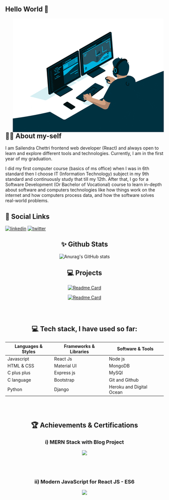 ## Hello World 👋 
<img align="right" alt="GIF" src="https://github.com/sailendrachettri/sailendrachettri/blob/main/dev.gif?raw=true" min-width="500" min-height="320" />

## 👨‍💻 About my-self

<p>I am Sailendra Chettri frontend web developer (React) and always open to learn and explore different tools and technologies. Currently, I am in the first year of my graduation. </p>

<p> I did my first computer course (basics of ms office) when I was in 6th standard then I choose IT (Information Technology) subject in my 9th standard and continuously study that till my 12th. After that, I go for a Software Development (Or Bachelor of Vocational) course to learn in-depth about software and computers technologies like how things work on the internet and how computers process data, and how the software solves real-world problems. </p>

## 🔗 Social Links
[![linkedin](https://img.shields.io/badge/linkedin-0A66C2?style=for-the-badge&logo=linkedin&logoColor=white)](https://www.linkedin.com/in/sailendrachettri/)
[![twitter](https://img.shields.io/badge/twitter-1DA1F2?style=for-the-badge&logo=twitter&logoColor=white)](https://twitter.com/sailendrchettri)
  
<!-- putting everythin in center -->
<div align="center">
  
## ✨ Github Stats
![Anurag's GitHub stats](https://github-readme-stats-nu-neon.vercel.app/api?username=sailendrachettri&hide=contribs,prs&show_icons=true&theme=radical)


## ‍💻 Projects 
[![Readme Card](https://github-readme-stats.vercel.app/api/pin/?username=sailendrachettri&repo=react-portfolio&show_owner=true)](https://github.com/sailendrachettri/react-portfolio)

[![Readme Card](https://github-readme-stats.vercel.app/api/pin/?username=sailendrachettri&repo=text-helper&show_owner=true)](https://github.com/sailendrachettri/text-helper)

<br><br>

## <p align="center"> 💻 Tech stack, I have used so far: </p>


| Languages & Styles | Frameworks & Libraries | Software & Tools |
| --------------------- | ----------- | ------------------ |
| Javascript | React Js | Node js
| HTML & CSS | Material UI | MongoDB
| C plus plus | Express js | MySQl
| C language| Bootstrap | Git and Github |
| Python | Django | Heroku and Digital Ocean |  


<br> <br>


## 🏆 Achievements & Certifications

### i) MERN Stack with Blog Project
  <img src="https://udemy-certificate.s3.amazonaws.com/image/UC-b11f2ede-9a15-4f0c-87d4-6a897f43723f.jpg">

<br> <br>

### ii) Modern JavaScript for React JS - ES6
  <img src="https://udemy-certificate.s3.amazonaws.com/image/UC-94293565-9a83-4cba-8b31-7afcf9138fd7.jpg">



<!-- References: -->
<!-- Resource: https://github.com/anuraghazra/github-readme-stats  -->

<!-- <img align="left" alt="Sailendra" src="https://github-readme-stats.vercel.app/api/top-langs/?username=sailendrachettri" /> -->
